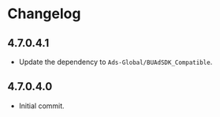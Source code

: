 # Changelog

## 4.7.0.4.1
* Update the dependency to `Ads-Global/BUAdSDK_Compatible`.

## 4.7.0.4.0
* Initial commit.
